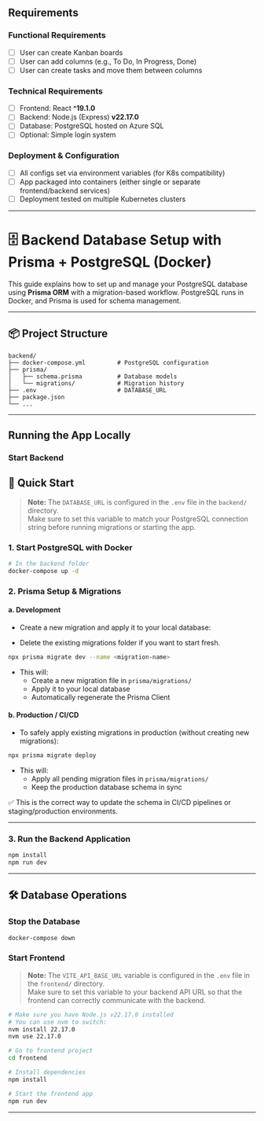 ## Requirements

### Functional Requirements
- [ ] User can create Kanban boards
- [ ] User can add columns (e.g., To Do, In Progress, Done)
- [ ] User can create tasks and move them between columns

### Technical Requirements
- [ ] Frontend: React **^19.1.0**
- [ ] Backend: Node.js (Express) **v22.17.0**
- [ ] Database: PostgreSQL hosted on Azure SQL
- [ ] Optional: Simple login system

### Deployment & Configuration
- [ ] All configs set via environment variables (for K8s compatibility)
- [ ] App packaged into containers (either single or separate frontend/backend services)
- [ ] Deployment tested on multiple Kubernetes clusters

---

# 🗄️ Backend Database Setup with Prisma + PostgreSQL (Docker)
 
This guide explains how to set up and manage your PostgreSQL database using **Prisma ORM** with a migration-based workflow. PostgreSQL runs in Docker, and Prisma is used for schema management.
 
---
 
## 📦 Project Structure
 
```text
backend/
├── docker-compose.yml         # PostgreSQL configuration
├── prisma/
│   ├── schema.prisma          # Database models
│   └── migrations/            # Migration history
├── .env                       # DATABASE_URL
├── package.json
└── ...
```
 
---

## Running the App Locally

### Start Backend

## 🚀 Quick Start
> **Note:** The `DATABASE_URL` is configured in the `.env` file in the `backend/` directory.  
> Make sure to set this variable to match your PostgreSQL connection string before running migrations or starting the app.
 
 
### 1. Start PostgreSQL with Docker
 
```bash
# In the backend folder
docker-compose up -d
```
 
### 2. Prisma Setup & Migrations
 
#### a. Development
 
- Create a new migration and apply it to your local database:
* Delete the existing migrations folder if you want to start fresh.
 
```bash
npx prisma migrate dev --name <migration-name>
```
 
- This will:
  - Create a new migration file in `prisma/migrations/`
  - Apply it to your local database
  - Automatically regenerate the Prisma Client
 
#### b. Production / CI/CD
 
- To safely apply existing migrations in production (without creating new migrations):
 
```bash
npx prisma migrate deploy
```
 
- This will:
  - Apply all pending migration files in `prisma/migrations/`
  - Keep the production database schema in sync
 
✅ This is the correct way to update the schema in CI/CD pipelines or staging/production environments.
 
---
 
### 3. Run the Backend Application

```bash
npm install
npm run dev
```
 
---
 
## 🛠️ Database Operations
 
### Stop the Database
 
```bash
docker-compose down
```


### Start Frontend

> **Note:** The `VITE_API_BASE_URL` variable is configured in the `.env` file in the `frontend/` directory.  
> Make sure to set this variable to your backend API URL so that the frontend can correctly communicate with the backend.

```bash
# Make sure you have Node.js v22.17.0 installed
# You can use nvm to switch:
nvm install 22.17.0
nvm use 22.17.0

# Go to frontend project
cd frontend

# Install dependencies
npm install

# Start the frontend app
npm run dev
```
---